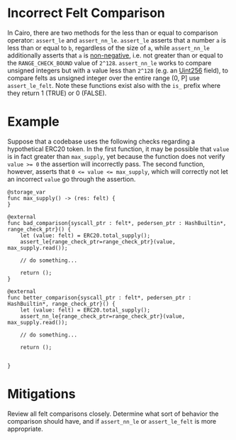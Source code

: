 # Incorrect Felt Comparison

In Cairo, there are two methods for the less than or equal to comparison operator: `assert_le` and `assert_nn_le`. `assert_le` asserts that a number `a` is less than or equal to `b`, regardless of the size of `a`, while `assert_nn_le` additionally asserts that `a` is [non-negative](https://github.com/starkware-libs/cairo-lang/blob/9889fbd522edc5eff603356e1912e20642ae20af/src/starkware/cairo/common/math.cairo#L71), i.e. not greater than or equal to the `RANGE_CHECK_BOUND` value of `2^128`. `assert_nn_le` works to compare unsigned integers but with a value less than `2^128` (e.g. an [Uint256](https://github.com/starkware-libs/cairo-lang/blob/9889fbd522edc5eff603356e1912e20642ae20af/src/starkware/cairo/common/uint256.cairo#L9-L14) field), to compare felts as unsigned integer over the entire range (0, P] use `assert_le_felt`. Note these functions exist also with the `is_` prefix where they return 1 (TRUE) or 0 (FALSE).
# Example

Suppose that a codebase uses the following checks regarding a hypothetical ERC20 token. In the first function, it may be possible that `value` is in fact greater than `max_supply`, yet because the function does not verify `value >= 0` the assertion will incorrectly pass. The second function, however, asserts that `0 <= value <= max_supply`, which will correctly not let an incorrect `value` go through the assertion.

```cairo
@storage_var
func max_supply() -> (res: felt) {
}

@external
func bad_comparison{syscall_ptr : felt*, pedersen_ptr : HashBuiltin*, range_check_ptr}() {
    let (value: felt) = ERC20.total_supply();
    assert_le{range_check_ptr=range_check_ptr}(value, max_supply.read());

    // do something...

    return ();
}

@external
func better_comparison{syscall_ptr : felt*, pedersen_ptr : HashBuiltin*, range_check_ptr}() {
    let (value: felt) = ERC20.total_supply();
    assert_nn_le{range_check_ptr=range_check_ptr}(value, max_supply.read());

    // do something...

    return ();

    
}
```



# Mitigations
Review all felt comparisons closely. Determine what sort of behavior the comparison should have, and if `assert_nn_le` or `assert_le_felt` is more appropriate.
